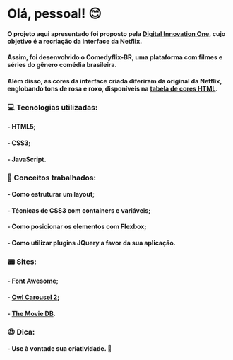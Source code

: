 # Olá, pessoal! :blush:

#### O projeto aqui apresentado foi proposto pela [Digital Innovation One](https://www.dio.me/?ref=3NO8V47B9Z), cujo objetivo é a recriação da interface da Netflix.

#### Assim, foi desenvolvido o Comedyflix-BR, uma plataforma com filmes e séries do gênero comédia brasileira.

#### Além disso, as cores da interface criada diferiram da original da Netflix, englobando tons de rosa e roxo, disponíveis na [tabela de cores HTML](https://celke.com.br/artigo/tabela-de-cores-html-nome-hexadecimal-rgb).


### :computer: Tecnologias utilizadas:
#### - HTML5;
#### - CSS3;
#### - JavaScript.


### :bookmark_tabs: Conceitos trabalhados:
#### - Como estruturar um layout; 
#### - Técnicas de CSS3 com containers e variáveis; 
#### - Como posicionar os elementos com Flexbox;
#### - Como utilizar plugins JQuery a favor da sua aplicação.


### :pager: Sites:
#### - [Font Awesome](https://fontawesome.com/); 
#### - [Owl Carousel 2](https://owlcarousel2.github.io/OwlCarousel2/);
#### - [The Movie DB](https://www.themoviedb.org/).


### :wink: Dica: 
#### - Use à vontade sua criatividade. :rocket:

